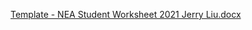 [Template - NEA Student Worksheet 2021 Jerry Liu.docx](https://github.com/JerryLiu0911/Coin-count/files/7089241/Template.-.NEA.Student.Worksheet.2021.Jerry.Liu.docx)
